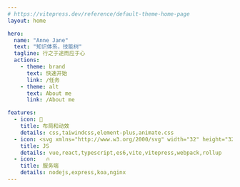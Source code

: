 ```yaml
---
# https://vitepress.dev/reference/default-theme-home-page
layout: home

hero:
  name: "Anne Jane"
  text: "知识体系，技能树"
  tagline: 行之于途而应于心
  actions:
    - theme: brand
      text: 快速开始
      link: /任务
    - theme: alt
      text: About me
      link: /About me

features:
  - icon: 📝
    title: 布局和动效
    details: css,taiwindcss,element-plus,animate.css
  - icon: <svg xmlns="http://www.w3.org/2000/svg" width="32" height="32"><path fill="#41b883" d="M24.4 3.925H30l-14 24.15L2 3.925h10.71l3.29 5.6 3.22-5.6Z"/><path fill="#41b883" d="m2 3.925 14 24.15 14-24.15h-5.6L16 18.415 7.53 3.925Z"/><path fill="#35495e" d="M7.53 3.925 16 18.485l8.4-14.56h-5.18L16 9.525l-3.29-5.6Z"/></svg>
    title: JS
    details: vue,react,typescript,es6,vite,vitepress,webpack,rollup
  - icon:	🔥
    title: 服务端
    details: nodejs,express,koa,nginx
---
```


